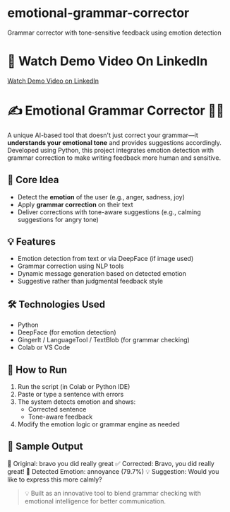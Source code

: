 # emotional-grammar-corrector
Grammar corrector with tone-sensitive feedback using emotion detection

# 🎥 Watch Demo Video On LinkedIn 

 [Watch Demo Video on LinkedIn](https://www.linkedin.com/posts/srijeeta-dutta-a06b36318_ai-emotionalintelligence-grammarcorrection-activity-7345308220887863299-9Nbp?utm_source=share&utm_medium=member_desktop&rcm=ACoAAFCdJSYBh9GXUGk_7Ic17lxz3RWZEW_1Rzk)

# ✍️ Emotional Grammar Corrector 🧠💬

A unique AI-based tool that doesn't just correct your grammar—it **understands your emotional tone** and provides suggestions accordingly. Developed using Python, this project integrates emotion detection with grammar correction to make writing feedback more human and sensitive.

## 🧠 Core Idea
- Detect the **emotion** of the user (e.g., anger, sadness, joy)
- Apply **grammar correction** on their text
- Deliver corrections with tone-aware suggestions (e.g., calming suggestions for angry tone)

## 💡 Features
- Emotion detection from text or via DeepFace (if image used)
- Grammar correction using NLP tools
- Dynamic message generation based on detected emotion
- Suggestive rather than judgmental feedback style

## 🛠️ Technologies Used
- Python
- DeepFace (for emotion detection)
- GingerIt / LanguageTool / TextBlob (for grammar checking)
- Colab or VS Code

## 🚀 How to Run
1. Run the script (in Colab or Python IDE)
2. Paste or type a sentence with errors
3. The system detects emotion and shows:
   - Corrected sentence
   - Tone-aware feedback
4. Modify the emotion logic or grammar engine as needed

## 📌 Sample Output
📝 Original: bravo you did really great
✅ Corrected: Bravo, you did really great!
💬 Detected Emotion: annoyance (79.7%)
💡 Suggestion: Would you like to express this more calmly?


> 💡 Built as an innovative tool to blend grammar checking with emotional intelligence for better communication.
